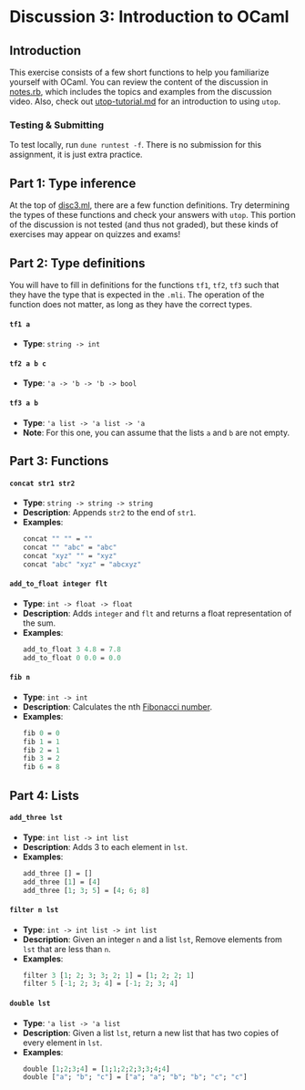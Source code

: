 # Discussion 3: Introduction to OCaml

## Introduction

This exercise consists of a few short functions to help you familiarize yourself with OCaml.  You can review the content of the discussion in [notes.rb](notes.rb), which includes the topics and examples from the discussion video.  Also, check out [utop-tutorial.md](utop-tutorial.md) for an introduction to using `utop`.

### Testing & Submitting

To test locally, run `dune runtest -f`.  There is no submission for this assignment, it is just extra practice.

## Part 1: Type inference

At the top of [disc3.ml](src/disc3.ml), there are a few function definitions. Try determining the types of these functions and check your answers with `utop`.  This portion of the discussion is not tested (and thus not graded), but these kinds of exercises may appear on quizzes and exams!

## Part 2: Type definitions

You will have to fill in definitions for the functions `tf1`, `tf2`, `tf3` such that they have the type that is expected in the `.mli`. The operation of the function does not matter, as long as they have the correct types.

#### `tf1 a`

- **Type**: `string -> int`

#### `tf2 a b c`

- **Type**: `'a -> 'b -> 'b -> bool`

#### `tf3 a b`

- **Type**: `'a list -> 'a list -> 'a`
- **Note**: For this one, you can assume that the lists `a` and `b` are not empty.

## Part 3: Functions

#### `concat str1 str2`

- **Type**: `string -> string -> string`
- **Description**: Appends `str2` to the end of `str1`.
- **Examples**:
  ```ocaml
  concat "" "" = ""
  concat "" "abc" = "abc"
  concat "xyz" "" = "xyz"
  concat "abc" "xyz" = "abcxyz"
  ```

#### `add_to_float integer flt`

- **Type**: `int -> float -> float`
- **Description**: Adds `integer` and `flt` and returns a float representation of the sum.
- **Examples**:
  ```ocaml
  add_to_float 3 4.8 = 7.8
  add_to_float 0 0.0 = 0.0
  ```

#### `fib n`

- **Type**: `int -> int`
- **Description**: Calculates the nth [Fibonacci number](https://en.wikipedia.org/wiki/Fibonacci_number).
- **Examples**:
  ```ocaml
  fib 0 = 0
  fib 1 = 1
  fib 2 = 1
  fib 3 = 2
  fib 6 = 8
  ```

## Part 4: Lists

#### `add_three lst`

- **Type**: `int list -> int list`
- **Description**: Adds 3 to each element in `lst`.
- **Examples**:
  ```ocaml
  add_three [] = []
  add_three [1] = [4]
  add_three [1; 3; 5] = [4; 6; 8]
  ```

#### `filter n lst`

- **Type**: `int -> int list -> int list`
- **Description**: Given an integer `n` and a list `lst`, Remove elements from `lst` that are less than `n`.
- **Examples**:
  ```ocaml
  filter 3 [1; 2; 3; 3; 2; 1] = [1; 2; 2; 1]
  filter 5 [-1; 2; 3; 4] = [-1; 2; 3; 4]
  ```

#### `double lst`

- **Type**: `'a list -> 'a list`
- **Description**: Given a list `lst`, return a new list that has two copies of every element in `lst`.
- **Examples**: 
  ```ocaml
  double [1;2;3;4] = [1;1;2;2;3;3;4;4]
  double ["a"; "b"; "c"] = ["a"; "a"; "b"; "b"; "c"; "c"]
  ```
